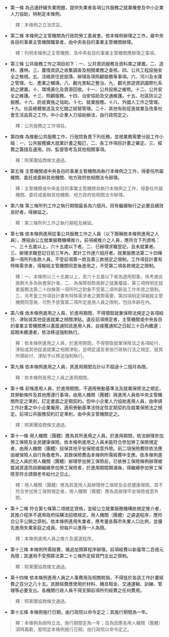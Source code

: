 * 第一條 為迅速紓緩失業問題，提供失業者各項公共服務之就業機會及中小企業人力協助，特制定本條例。

> 釋：本條例之立法宗旨。

* 第二條 本條例之主管機關為行政院勞工委員會。依本條例辦理之工作，屬中央各目的事業主管機關職掌者，由中央各目的事業主管機關辦理。

> 釋：列明本條例之主管機關，及中央各目的事業主管機關應辦理之事項。

* 第三條 公共服務工作之項目如下：一、公共資訊服務及資料庫之建置。二、造林、護林。三、農情資訊之收集調查及相關業務之查核。四、公共工程設施安全之檢視。五、活絡原住民部落、辦理各項照顧服務等事項。六、河川及水庫之管理。七、產業之輔導。八、觀光景點之整治。九、觀光旅遊資訊國際化系統之建置。十、環境美化及資源回收。十一、公共設施之維修。十二、公共安全之維護。十三、照顧服務。十四、治安協助及交通維護。十五、社區防災之服務。十六、防疫實施之協助。十七、就業服務。十八、外國人工作之管理。十九、社區總體營造及文化館之經營管理。二十、其他有助促進就業及改善社會生活品質之工作。中小企業人力協助辦法，由行政院定之。

> 釋：公共服務之工作項目。

* 第四條 為推動公共服務工作，行政院負責下列任務，並視業務需要分設工作小組：一、公共服務擴大就業計畫之擬訂。二、各工作項目計畫之審定。三、經費之籌措及運用。四、監督管考及其他相關事項。

> 釋：照黨團協商條文通過。

* 第五條 主管機關或中央各目的事業主管機關為執行本條例之工作，得委任所屬機關、委託或委辦其他機關、地方政府依相關法令辦理。

> 釋：主管機關或中央各目的事業主管機關為執行本條例之工作，得委任所屬機關、委託或委辦其他機關、地方政府依相關法令辦理。

* 第六條 第三條所列工作之執行期間最長為六個月。但有繼續執行之必要且績效良好者，得展延之。

> 釋：第三條所列工作之執行期程及展延。

* 第七條 依本條例進用從事公共服務工作之人員（以下簡稱依本條例進用之人員），應經由公立就業服務機構推介。前項被推介之人員，應符合下列資格：一、三十五歲以上，六十五歲以下者。二、已辦理求職登記，且未就業者。三、辦理求職登記日前三年內，累計工作達六個月者。就業服務法第二十四條第一項所列各款人員，不受前項第一款及第三款規定之限制。工作項目計畫有特殊需求者，得報經主管機關同意後進用之，不受第二項各款規定之限制。

> 釋：一、本條例以三十五歲以上，至六十五歲以下者為適用對象，係考慮此族群大多為負擔家計者。二、為保障弱勢族群之就業權益，第三項特明定就業服務法第二十四條第一項所列之對象不受第二項年齡及工作年資之限制。三、另考量工作項目計畫有特殊需求者之實際需要，第四項明定得報經主管機關同意後，可酌予放寬第二項所定進用人員之限制，包括年齡在內。

* 第八條 依本條例進用之人員，於進用期間，不得領取就業保險法規定之各項給付、津貼或其他促進就業之相關津貼。違反前項規定者，主管機關或中央各目的事業主管機關應以書面通知該進用人員，自接獲通知之日起三十日內繳還；屆期未繳還者，依法移送強制執行。

> 釋：依本條例進用之人員，於進用期間，不得領取就業保險法之各項給付、津貼或其他促進就業之相關津貼，並明定違反者依行政執行法之規定，就其所領給付、津貼予以移送強制執行。

* 第九條 依本條例進用之人員，其進用期間合計以不超過十二個月為限。

> 釋：依本條例進用之人員之進用期間。

* 第十條 前條進用人員，於進用期間，不適用勞動基準法及就業保險法之規定。其勞動條件及其他應遵行事項，由用人機關（團體）與進用人員依中央主管機關所定之準則，訂定書面之定期契約。但中小企業人力協助進用人員，由申請工作計畫之中小企業僱用，適用勞動基準法特定性定期契約及就業保險法之規定。前項公共服務契約訂定準則，由中央主管機關定之。

> 釋：照黨團協商條文通過。

* 第十一條 用人機關（團體）應為其所進用之人員，於進用期間，依法辦理參加勞工保險及全民健康保險。依本條例進用之人員未能符合參加勞工保險規定者，由用人機關（團體）投保其他平安保險或意外險。前二項保險費除依法應由被保險人自行負擔者外，其餘保險費由本條例所需經費中支應。依本條例進用之人員於用人機關（團體）辦理參加勞工保險前，已依勞工保險條例辦理被裁減資遣而自願繼續參加勞工保險者，於進用期間期滿後，得繼續參加勞工保險至符合請領老年給付之日止。

> 釋：用人機關（團體）應為其進用人員辦理勞工保險及全民健康保險。其不符合參加勞工保險規定者，用人機關（團體）應為其辦理平安保險或意外險。

* 第十二條 符合第七條第二項規定資格，並經公立就業服務機構依規定推介者，其推介程序不適用政府採購法招標規定。用人機關（團體）之遴選程序，應符合公平公開之原則。依本條例進用失業者，應考量各縣市失業人口比例，並優先進用失業家庭之成員。但每戶以進用一人為限。

> 釋：本條例進用人員之推介及遴選程序。

* 第十三條 本條例所需經費，循追加預算程序辦理。前項經費以新臺幣二百億元為限；其運用不受預算法第二十三條所定經資門支出之限制。

> 釋：照黨團協商條文通過。

* 第十四條 依本條例進用人員之人事費用及相關稅捐，不得低於各該工作計畫經費之百分之八十五。其餘經費應使用於材料、機具租金、交通運輸、訓練、管理等必要支出。各機關行政人員不得支領前項所列經費之任何費用。

> 釋：照黨團協商條文通過。

* 第十五條 本條例施行日期，由行政院以命令定之；其施行期間為一年。

> 釋：本條例為限時立法，施行期間定為一年；且為因應各用人機關（團體）須時籌劃，爰明定本條例施行日期，由行政院以命令定之。

